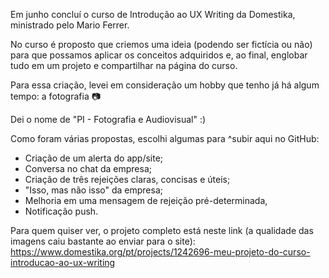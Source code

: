 Em junho concluí o curso de Introdução ao UX Writing da Domestika, ministrado pelo Mario Ferrer. 

No curso é proposto que criemos uma ideia (podendo ser fictícia ou não) para que possamos aplicar os conceitos adquiridos e, ao final, englobar tudo em um projeto e compartilhar na página do curso.

Para essa criação, levei em consideração um hobby que tenho já há algum tempo: a fotografia 📷

Dei o nome de "PI - Fotografia e Audiovisual" :)

Como foram várias propostas, escolhi algumas para ^subir aqui no GitHub:

- Criação de um alerta do app/site;
- Conversa no chat da empresa;
- Criação de três rejeições claras, concisas e úteis;
- "Isso, mas não isso" da empresa;
- Melhoria em uma mensagem de rejeição pré-determinada,
- Notificação push.

Para quem quiser ver, o projeto completo está neste link (a qualidade das imagens caiu bastante ao enviar para o site): https://www.domestika.org/pt/projects/1242696-meu-projeto-do-curso-introducao-ao-ux-writing

